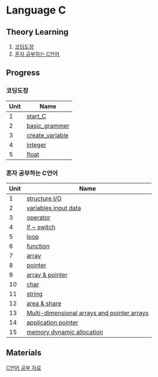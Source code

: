 # Language C

## Theory Learning
1. [코딩도장](https://dojang.io/course/view.php?id=2)
2. [혼자 공부하는 C언어]()

## Progress
### 코딩도장
| Unit | Name |
| :--- | ---- | 
| 1    | [start_C](https://github.com/JYKai/C/tree/main/coding_dojang/unit1.%20start_C) |
| 2    | [basic_grammer](https://github.com/JYKai/C/tree/main/coding_dojang/unit2.%20basic_grammer) |
| 3    | [create_variable](https://github.com/JYKai/C/tree/main/coding_dojang/unit3.%20create_variable) |
| 4    | [integer](https://github.com/JYKai/C/tree/main/coding_dojang/unit4.%20integer) |
| 5    | [float](https://github.com/JYKai/C/tree/main/coding_dojang/unit5.%20float) |

### 혼자 공부하는 C언어
| Unit | Name |
| :--- | ---- | 
| 1    | [structure I/O](https://github.com/JYKai/C/tree/main/C_basics/01_structure_io) |
| 2    | [variables input data](https://github.com/JYKai/C/tree/main/C_basics/02_variables_input_data) |
| 3    | [operator](https://github.com/JYKai/C/tree/main/C_basics/03_operator) |
| 4    | [if ~ switch](https://github.com/JYKai/C/tree/main/C_basics/04_if_switch) |
| 5    | [loop](https://github.com/JYKai/C/tree/main/C_basics/05_loop) |
| 6    | [function](https://github.com/JYKai/C/tree/main/C_basics/06_function) |
| 7    | [array](https://github.com/JYKai/C/tree/main/C_basics/07_array) |
| 8    | [pointer](https://github.com/JYKai/C/tree/main/C_basics/08_pointer) |
| 9    | [array & pointer](https://github.com/JYKai/C/tree/main/C_basics/09_array_pointer) |
| 10    | [char](https://github.com/JYKai/C/tree/main/C_basics/10_char) |
| 11    | [string](https://github.com/JYKai/C/tree/main/C_basics/11_string) |
| 12    | [area & share](https://github.com/JYKai/C/tree/main/C_basics/12_area_share) |
| 13    | [Multi-dimensional arrays and pointer arrays](https://github.com/JYKai/C/tree/main/C_basics/13_multi_pointer_array) |
| 14    | [application pointer](https://github.com/JYKai/C/tree/main/C_basics/14_application_pointer) |
| 15    | [memory dynamic allocation](https://github.com/JYKai/C/tree/main/C_basics/15_memory_dynamic_allocation) |


## Materials
[C언어 공부 자료](https://github.com/innovationacademy-kr/hitchhikers_guide/blob/main/c.md)